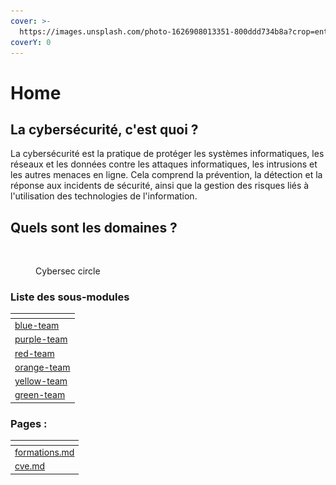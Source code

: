 ```yaml
---
cover: >-
  https://images.unsplash.com/photo-1626908013351-800ddd734b8a?crop=entropy&cs=tinysrgb&fm=jpg&ixid=MnwxOTcwMjR8MHwxfHNlYXJjaHw5fHxjeWJlcnNlY3VyaXR5fGVufDB8fHx8MTY3NDcyNDk5NA&ixlib=rb-4.0.3&q=80
coverY: 0
---
```


# Home

## La cybersécurité, c'est quoi ?

La cybersécurité est la pratique de protéger les systèmes informatiques, les réseaux et les données contre les attaques informatiques, les intrusions et les autres menaces en ligne. Cela comprend la prévention, la détection et la réponse aux incidents de sécurité, ainsi que la gestion des risques liés à l'utilisation des technologies de l'information.



## Quels sont les domaines ?

<figure><img src="../.gitbook/assets/Capture d’écran 2023-01-26 à 10.18.28.png" alt=""><figcaption><p>Cybersec circle</p></figcaption></figure>

### Liste des sous-modules

<table data-view="cards"><thead><tr><th data-card-target data-type="content-ref"></th></tr></thead><tbody><tr><td><a href="blue-team/">blue-team</a></td></tr><tr><td><a href="purple-team/">purple-team</a></td></tr><tr><td><a href="red-team/">red-team</a></td></tr><tr><td><a href="orange-team/">orange-team</a></td></tr><tr><td><a href="yellow-team/">yellow-team</a></td></tr><tr><td><a href="green-team/">green-team</a></td></tr></tbody></table>

### Pages :&#x20;

<table data-view="cards"><thead><tr><th data-card-target data-type="content-ref"></th></tr></thead><tbody><tr><td><a href="home/formations.md">formations.md</a></td></tr><tr><td><a href="home/cve.md">cve.md</a></td></tr></tbody></table>
